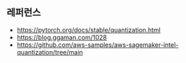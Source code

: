 


## 레퍼런스 ##

* https://pytorch.org/docs/stable/quantization.html
* https://blog.ggaman.com/1028
* https://github.com/aws-samples/aws-sagemaker-intel-quantization/tree/main
